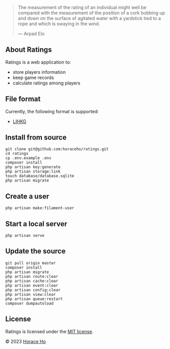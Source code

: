 > The measurement of the rating of an individual might well be compared with the measurement of the position of a cork bobbing up and down on the surface of agitated water with a yardstick tied to a rope and which is swaying in the wind.
> 
> — Arpad Elo

## About Ratings

Ratings is a web application to:

- store players information
- keep game records
- calculate ratings among players

## File format

Currently, the following format is supported:

- [LIHKG](https://github.com/horaceho/ranks/blob/master/data/)

## Install from source
```
git clone git@github.com:horaceho/ratings.git
cd ratings
cp .env.example .env
composer install
php artisan key:generate
php artisan storage:link
touch database/database.sqlite
php artisan migrate
```

## Create a user
```
php artisan make:filament-user
```

## Start a local server
```
php artisan serve
```

## Update the source
```
git pull origin master
composer install
php artisan migrate
php artisan route:clear
php artisan cache:clear
php artisan event:clear
php artisan config:clear
php artisan view:clear
php artisan queue:restart
composer dumpautoload
```

## License

Ratings is licensed under the [MIT license](https://opensource.org/licenses/MIT).

&copy; 2023 [Horace Ho](https://horaceho.com)
